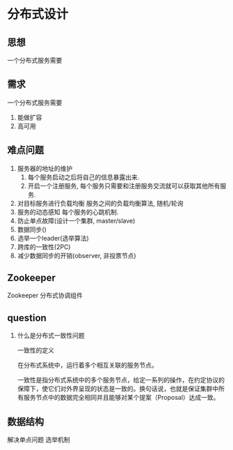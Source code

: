 # 分布式设计

## 思想

一个分布式服务需要

## 需求

一个分布式服务需要

1. 能做扩容
2. 高可用

## 难点问题

1. 服务器的地址的维护
    1. 每个服务启动之后将自己的信息暴露出来.
    2. 开启一个注册服务, 每个服务只需要和注册服务交流就可以获取其他所有服务.
2. 对目标服务进行负载均衡
    服务之间的负载均衡算法, 随机/轮询
3. 服务的动态感知
    每个服务的心跳机制.
4. 防止单点故障(设计一个集群, master/slave)
5. 数据同步()
6. 选举一个leader(选举算法) 
7. 跨库的一致性(2PC)
8. 减少数据同步的开销(observer, 非投票节点)

## Zookeeper

Zookeeper 分布式协调组件

## question

1. 什么是分布式一致性问题

   一致性的定义

    在分布式系统中，运行着多个相互关联的服务节点。

    一致性是指分布式系统中的多个服务节点，给定一系列的操作，在约定协议的保障下，使它们对外界呈现的状态是一致的。换句话说，也就是保证集群中所有服务节点中的数据完全相同并且能够对某个提案（Proposal）达成一致。

## 数据结构

解决单点问题
选举机制